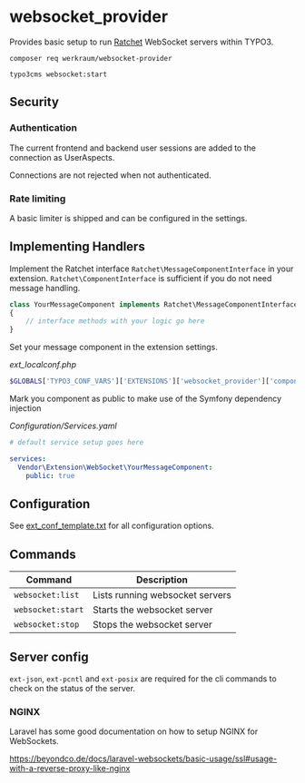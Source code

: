 # websocket_provider

Provides basic setup to run [Ratchet](https://github.com/ratchetphp/Ratchet) WebSocket servers within TYPO3.

`composer req werkraum/websocket-provider`

`typo3cms websocket:start`

## Security

### Authentication

The current frontend and backend user sessions are added to the connection as UserAspects.

Connections are not rejected when not authenticated.

### Rate limiting

A basic limiter is shipped and can be configured in the settings.

## Implementing Handlers

Implement the Ratchet interface `Ratchet\MessageComponentInterface` in your extension. `Ratchet\ComponentInterface` is
sufficient if you do not need message handling.
```php
class YourMessageComponent implements Ratchet\MessageComponentInterface
{
    // interface methods with your logic go here
}
```

Set your message component in the extension settings.

_ext_localconf.php_
```php
$GLOBALS['TYPO3_CONF_VARS']['EXTENSIONS']['websocket_provider']['component'] = Vendor\Extensions\WebSocket\YourMessageComponent::class
```

Mark you component as public to make use of the Symfony dependency injection

_Configuration/Services.yaml_
```yaml
# default service setup goes here

services:
  Vendor\Extension\WebSocket\YourMessageComponent:
    public: true
```

## Configuration

See [ext_conf_template.txt](ext_conf_template.txt) for all configuration options.

## Commands
| Command           | Description                     |
|-------------------|---------------------------------|
| `websocket:list`    | Lists running websocket servers |
| `websocket:start`   | Starts the websocket server     |
| `websocket:stop`    | Stops the websocket server      |

## Server config

`ext-json`, `ext-pcntl` and `ext-posix` are required for the cli commands to check on the status of the server. 

### NGINX

Laravel has some good documentation on how to setup NGINX for WebSockets.

https://beyondco.de/docs/laravel-websockets/basic-usage/ssl#usage-with-a-reverse-proxy-like-nginx
